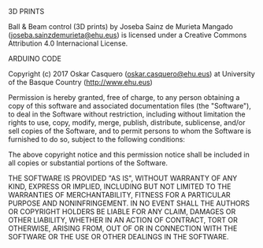 3D PRINTS

Ball & Beam control (3D prints) by Joseba Sainz de Murieta Mangado (joseba.sainzdemurieta@ehu.eus)
is licensed under a Creative Commons Attribution 4.0 Internacional License.


ARDUINO CODE

Copyright (c) 2017 Oskar Casquero (oskar.casquero@ehu.eus) 
at University of the Basque Country (http://www.ehu.eus)

Permission is hereby granted, free of charge, to any person
obtaining a copy of this software and associated documentation
files (the "Software"), to deal in the Software without
restriction, including without limitation the rights to use,
copy, modify, merge, publish, distribute, sublicense, and/or sell
copies of the Software, and to permit persons to whom the
Software is furnished to do so, subject to the following
conditions:

The above copyright notice and this permission notice shall be
included in all copies or substantial portions of the Software.

THE SOFTWARE IS PROVIDED "AS IS", WITHOUT WARRANTY OF ANY KIND,
EXPRESS OR IMPLIED, INCLUDING BUT NOT LIMITED TO THE WARRANTIES
OF MERCHANTABILITY, FITNESS FOR A PARTICULAR PURPOSE AND
NONINFRINGEMENT. IN NO EVENT SHALL THE AUTHORS OR COPYRIGHT
HOLDERS BE LIABLE FOR ANY CLAIM, DAMAGES OR OTHER LIABILITY,
WHETHER IN AN ACTION OF CONTRACT, TORT OR OTHERWISE, ARISING
FROM, OUT OF OR IN CONNECTION WITH THE SOFTWARE OR THE USE OR
OTHER DEALINGS IN THE SOFTWARE.
